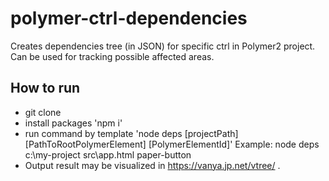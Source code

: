 # polymer-ctrl-dependencies
Creates dependencies tree (in JSON) for specific ctrl in Polymer2 project. Can be used for tracking possible affected areas.

## How to run

- git clone
- install packages 'npm i'
- run command by template 'node deps [projectPath] [PathToRootPolymerElement] [PolymerElementId]'
  Example: node deps c:\\my-project src\\app.html paper-button
- Output result may be visualized in https://vanya.jp.net/vtree/ .
